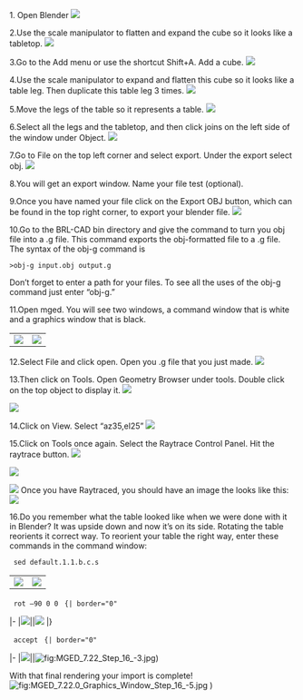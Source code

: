 1\. Open Blender
![](/wiki/img/Blender_Step_1.jpg)

2.Use the scale manipulator to flatten and expand the cube so it looks
like a tabletop.
![](/wiki/img/Blender_Step_2.jpg)

3.Go to the Add menu or use the shortcut Shift+A. Add a cube.
![](/wiki/img/Blender_Step_3.jpg)

4.Use the scale manipulator to expand and flatten this cube so it looks
like a table leg. Then duplicate this table leg 3 times.
![](/wiki/img/Blender_Step_4.jpg)

5.Move the legs of the table so it represents a table.
![](/wiki/img/Blender_Step_5.jpg)

6.Select all the legs and the tabletop, and then click joins on the left
side of the window under Object.
![](/wiki/img/Blender_Step_6.jpg)

7.Go to File on the top left corner and select export. Under the export
select obj.
![](/wiki/img/Blender_Step_7.jpg)

8.You will get an export window. Name your file test (optional).

9.Once you have named your file click on the Export OBJ button, which
can be found in the top right corner, to export your blender file.
![](/wiki/img/Blender_Step_9.jpg)

10.Go to the BRL-CAD bin directory and give the command to turn you obj
file into a .g file. This command exports the obj-formatted file to a .g
file. The syntax of the obj-g command is

`>obj-g input.obj output.g  `

Don’t forget to enter a path for your files. To see all the uses of the
obj-g command just enter “obj-g.”

11.Open mged. You will see two windows, a command window that is white
and a graphics window that is black.

|                                                    |                                                                      |
|----------------------------------------------------|----------------------------------------------------------------------|
| ![](/wiki/img/MGED_7.22_Step_11.jpg) | ![](/wiki/img/MGED_7.22_Graphics_Step_11.jpg) |

12.Select File and click open. Open you .g file that you just made.
![](/wiki/img/MGED_7.22.0_Command_Window_Step_12.jpg)

13.Then click on Tools. Open Geometry Browser under tools. Double click
on the top object to display it.
![](/wiki/img/MGED_7.22.0_Command_Window_Step_13.jpg)

![](/wiki/img/Geometry_Browser_Step_13.jpg)

14.Click on View. Select “az35,el25”
![](/wiki/img/MGED_7.22.0_Command_Window_Step_14.jpg)

15.Click on Tools once again. Select the Raytrace Control Panel. Hit the
raytrace button.
![](/wiki/img/MGED_7.22.0_Command_Window_Step_15_-1.jpg)

![](/wiki/img/Raytrace_Control_Panel_Step_15_and_16_-4.jpg)

![](/wiki/img/MGED_7.22_Step_15_-2.jpg) Once you
have Raytraced, you should have an image the looks like this:
![](/wiki/img/MGED_7.22_Step_15.jpg)

16.Do you remember what the table looked like when we were done with it
in Blender? It was upside down and now it’s on its side. Rotating the
table reorients it correct way. To reorient your table the right way,
enter these commands in the command window:

` sed default.1.1.b.c.s `

|                                                          |                                                                            |
|----------------------------------------------------------|----------------------------------------------------------------------------|
| ![](/wiki/img/MGED_7.22_Step_16_-1.jpg) | ![](/wiki/img/Fullscreen_capture_Step_16_-1.jpg) |

` rot –90 0 0 `
`{| border="0"`

\|-
\|![](/wiki/img/Fullscreen_capture_Step_16_-2.jpg)\|\|![](/wiki/img/Fullscreen_capture_Step_16_-2_-2.jpg)
\|}

` accept `
`{| border="0"`

\|-
\|![](/wiki/img/Fullscreen_capture_Step_16_-3.jpg)\|\|![](/wiki/img/MGED_7.22_Step_16_-3.jpg "fig:MGED_7.22_Step_16_-3.jpg"))

With that final rendering your import is complete!
![](/wiki/img/MGED_7.22.0_Graphics_Window_Step_16_-5.jpg "fig:MGED_7.22.0_Graphics_Window_Step_16_-5.jpg")
)
